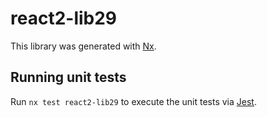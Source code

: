 # react2-lib29

This library was generated with [Nx](https://nx.dev).

## Running unit tests

Run `nx test react2-lib29` to execute the unit tests via [Jest](https://jestjs.io).
